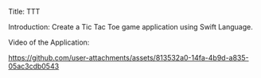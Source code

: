 Title:
TTT

Introduction:
Create a Tic Tac Toe game application using Swift Language.

Video of the Application: 


https://github.com/user-attachments/assets/813532a0-14fa-4b9d-a835-05ac3cdb0543

